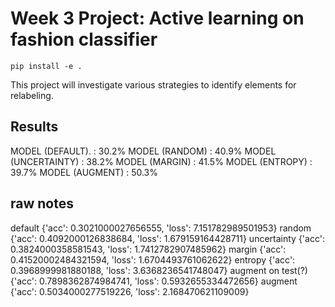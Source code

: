 # Week 3 Project: Active learning on fashion classifier

```
pip install -e .
```

This project will investigate various strategies to identify elements for relabeling.


## Results

MODEL (DEFAULT).    : 30.2%
MODEL (RANDOM)      : 40.9%
MODEL (UNCERTAINTY) : 38.2%
MODEL (MARGIN)      : 41.5%
MODEL (ENTROPY)     : 39.7%
MODEL (AUGMENT)     : 50.3%


## raw notes
default {'acc': 0.3021000027656555, 'loss': 7.151782989501953}
random {'acc': 0.4092000126838684, 'loss': 1.679159164428711}
uncertainty {'acc': 0.3824000358581543, 'loss': 1.7412782907485962}
margin {'acc': 0.41520002484321594, 'loss': 1.6704493761062622}
entropy {'acc': 0.3968999981880188, 'loss': 3.6368236541748047}
augment on test(?) {'acc': 0.7898362874984741, 'loss': 0.5932655334472656}
augment {'acc': 0.5034000277519226, 'loss': 2.168470621109009}

